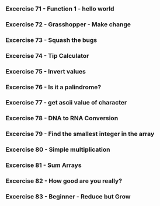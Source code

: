 ### Excercise 71 - Function 1 - hello world

### Excercise 72 - Grasshopper - Make change

### Excercise 73 - Squash the bugs

### Excercise 74 - Tip Calculator

### Excercise 75 - Invert values

### Excercise 76 - Is it a palindrome?

### Excercise 77 - get ascii value of character

### Excercise 78 - DNA to RNA Conversion

### Excercise 79 - Find the smallest integer in the array

### Excercise 80 - Simple multiplication

### Excercise 81 - Sum Arrays

### Excercise 82 - How good are you really?

### Excercise 83 - Beginner - Reduce but Grow
